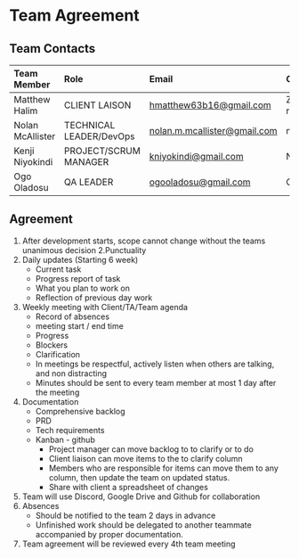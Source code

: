 # Team Agreement

## Team Contacts

|Team Member     |Role                   |Email                       |GitHub             |
|:---------------|:----------------------|:---------------------------|:------------------|
|Matthew Halim   |CLIENT LAISON          |hmatthew63b16@gmail.com     |Zeon-restorationist|
|Nolan McAllister|TECHNICAL LEADER/DevOps|nolan.m.mcallister@gmail.com|nolanM123          |
|Kenji Niyokindi |PROJECT/SCRUM MANAGER  |kniyokindi@gmail.com        |Niyokindi          |
|Ogo Oladosu     |QA LEADER              |ogooladosu@gmail.com        |Ogo-O              |

## Agreement
1. After development starts, scope cannot change without the teams unanimous decision
2.Punctuality
3. Daily updates (Starting 6 week)
    - Current task
    - Progress report of task
    - What you plan to work on
    - Reflection of previous day work
4. Weekly meeting with Client/TA/Team agenda
    - Record of absences
    - meeting start / end time
    - Progress
    - Blockers
    - Clarification 
    - In meetings be respectful, actively listen when others are talking, and non distracting
    - Minutes should be sent to every team member at most 1 day after the meeting
5. Documentation
    - Comprehensive backlog
    - PRD
    - Tech requirements
    - Kanban - github
        - Project manager can move backlog to to clarify or to do 
        - Client liaison can move items to the to clarify column
        - Members who are responsible for items can move them to any column, then update the team on updated status. 
        - Share with client a spreadsheet of changes 
6. Team will use Discord, Google Drive and Github for collaboration
7. Absences
    - Should be notified to the team 2 days in advance
    - Unfinished work should be delegated to another teammate accompanied by proper documentation.
8. Team agreement will be reviewed every 4th team meeting